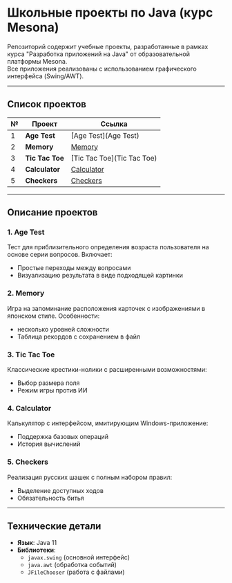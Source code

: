 # Школьные проекты по Java (курс Mesona)

Репозиторий содержит учебные проекты, разработанные в рамках курса "Разработка приложений на Java" от образовательной платформы Mesona.  
Все приложения реализованы с использованием графического интерфейса (Swing/AWT).

---

## Список проектов

| №  | Проект          | Ссылка                          |
|----|-----------------|---------------------------------|
| 1  | **Age Test**    | [Age Test](Age Test)              |
| 2  | **Memory**      | [Memory](Memory)           |
| 3  | **Tic Tac Toe** | [Tic Tac Toe](Tic Tac Toe)            |
| 4  | **Calculator**  | [Calculator](./Calculator)           |
| 5  | **Checkers**    | [Checkers](/Checkers)             |

---

## Описание проектов

### 1. Age Test
Тест для приблизительного определения возраста пользователя на основе серии вопросов. Включает:
- Простые переходы между вопросами
- Визуализацию результата в виде подходящей картинки

### 2. Memory
Игра на запоминание расположения карточек с изображениями в японском стиле. Особенности:
- несколько уровней сложности
- Таблица рекордов с сохранением в файл

### 3. Tic Tac Toe
Классические крестики-нолики с расширенными возможностями:
- Выбор размера поля
- Режим игры против ИИ

### 4. Calculator
Калькулятор с интерфейсом, имитирующим Windows-приложение:
- Поддержка базовых операций
- История вычислений

### 5. Checkers
Реализация русских шашек с полным набором правил:
- Выделение доступных ходов
- Обязательность битья

---

## Технические детали
- **Язык**: Java 11
- **Библиотеки**: 
  - `javax.swing` (основной интерфейс)
  - `java.awt` (обработка событий)
  - `JFileChooser` (работа с файлами)

